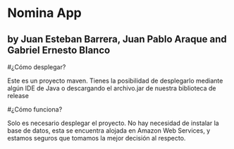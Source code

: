 # Nomina App
## by Juan Esteban Barrera, Juan Pablo Araque and Gabriel Ernesto Blanco

#¿Cómo desplegar?

Este es un proyecto maven. Tienes la posibilidad de desplegarlo mediante algún IDE de Java o descargando el archivo.jar de nuestra biblioteca de release

#¿Cómo funciona?

Solo es necesario desplegar el proyecto. No hay necesidad de instalar la base de datos, esta se encuentra alojada en Amazon Web Services, y estamos seguros que tomamos la mejor decisión al respecto.
